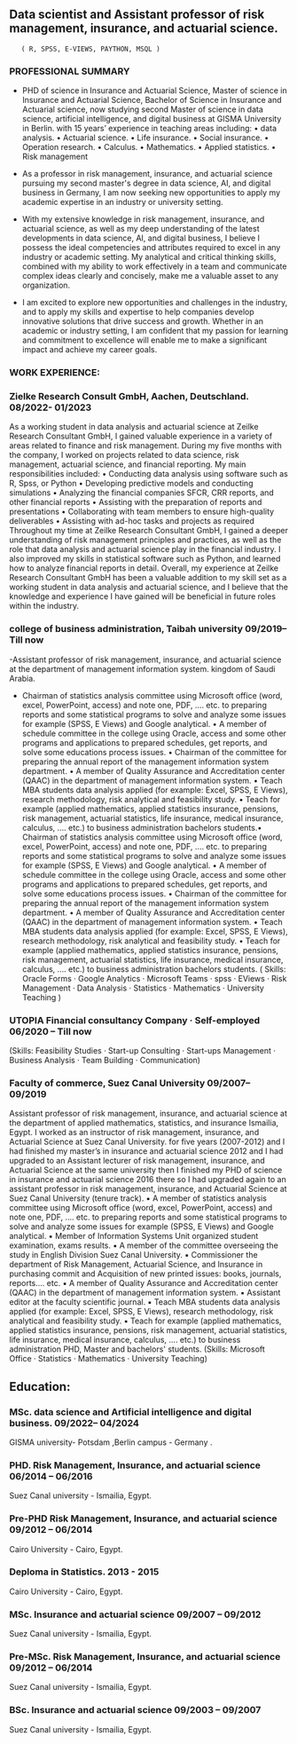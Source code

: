 ## Data scientist and Assistant professor of risk management, insurance, and actuarial science.
       ( R, SPSS, E-VIEWS, PAYTHON, MSQL )
  
### PROFESSIONAL SUMMARY
  
- PHD of science in Insurance and Actuarial Science, Master of science in Insurance and Actuarial Science, Bachelor of Science in Insurance and Actuarial science, now studying second Master of science in data science, artificial intelligence, and digital business at GISMA University in Berlin.
with 15 years’ experience in teaching areas including:
• data analysis.          • Actuarial science.           • Life insurance.
• Social insurance.       • Operation research.          • Calculus.
• Mathematics.	          • Applied statistics.	         • Risk management

- As a professor in risk management, insurance, and actuarial science pursuing my second master's degree in data science, AI, and digital business in Germany, I am now seeking new opportunities to apply my academic expertise in an industry or university setting.
- With my extensive knowledge in risk management, insurance, and actuarial science, as well as my deep understanding of the latest developments in data science, AI, and digital business, I believe I possess the ideal competencies and attributes required to excel in any industry or academic setting. My analytical and critical thinking skills, combined with my ability to work effectively in a team and communicate complex ideas clearly and concisely, make me a valuable asset to any organization.
- I am excited to explore new opportunities and challenges in the industry, and to apply my skills and expertise to help companies develop innovative solutions that drive success and growth. Whether in an academic or industry setting, I am confident that my passion for learning and commitment to excellence will enable me to make a significant impact and achieve my career goals.

### WORK EXPERIENCE:
  
### Zielke Research Consult GmbH, Aachen, Deutschland.         08/2022- 01/2023

As a working student in data analysis and actuarial science at Zeilke Research Consultant GmbH, I gained valuable experience in a variety of areas related to finance and risk management. During my five months with the company, I worked on projects related to data science, risk management, actuarial science, and financial reporting.
My main responsibilities included:
•	Conducting data analysis using software such as R, Spss, or Python
•	Developing predictive models and conducting simulations
•	Analyzing the financial companies SFCR, CRR reports, and other financial reports
•	Assisting with the preparation of reports and presentations
•	Collaborating with team members to ensure high-quality deliverables
•	Assisting with ad-hoc tasks and projects as required
Throughout my time at Zeilke Research Consultant GmbH, I gained a deeper understanding of risk management principles and practices, as well as the role that data analysis and actuarial science play in the financial industry. I also improved my skills in statistical software such as Python, and learned how to analyze financial reports in detail.
Overall, my experience at Zeilke Research Consultant GmbH has been a valuable addition to my skill set as a working student in data analysis and actuarial science, and I believe that the knowledge and experience I have gained will be beneficial in future roles within the industry.

 ###  college of business administration, Taibah university          09/2019– Till now

 -Assistant professor of risk management, insurance, and actuarial science at the department of management information system.
kingdom of Saudi Arabia.
 -   Chairman of statistics analysis committee using Microsoft office (word, excel, PowerPoint, access) and note one, PDF, …. etc. to preparing reports and some statistical programs to solve and analyze some issues for example (SPSS, E Views) and Google analytical.
• A member of schedule committee in the college using Oracle, access and some other programs and applications to prepared schedules, get reports, and solve some educations process issues.
• Chairman of the committee for preparing the annual report of the management information system department.
• A member of Quality Assurance and Accreditation center (QAAC) in the department of management information system. 
• Teach MBA students data analysis applied (for example: Excel, SPSS, E Views), research methodology, risk analytical and feasibility study.
• Teach for example (applied mathematics, applied statistics insurance, pensions, risk management, actuarial statistics, life insurance, medical insurance, calculus, …. etc.) to business administration bachelors students.• Chairman of statistics analysis committee using Microsoft office (word, excel, PowerPoint, access) and note one, PDF, …. etc. to preparing reports and some statistical programs to solve and analyze some issues for example (SPSS, E Views) and Google analytical. • A member of schedule committee in the college using Oracle, access and some other programs and applications to prepared schedules, get reports, and solve some educations process issues. • Chairman of the committee for preparing the annual report of the management information system department. • A member of Quality Assurance and Accreditation center (QAAC) in the department of management information system. • Teach MBA students data analysis applied (for example: Excel, SPSS, E Views), research methodology, risk analytical and feasibility study. • Teach for example (applied mathematics, applied statistics insurance, pensions, risk management, actuarial statistics, life insurance, medical insurance, calculus, …. etc.) to business administration bachelors students.
( Skills: Oracle Forms · Google Analytics · Microsoft Teams · spss · EViews · Risk Management · Data Analysis · Statistics · Mathematics · University Teaching )

### UTOPIA Financial consultancy Company · Self-employed 06/2020 – Till now

(Skills: Feasibility Studies · Start-up Consulting · Start-ups Management · Business Analysis · Team Building · Communication)

### Faculty of commerce, Suez Canal University                          09/2007– 09/2019

Assistant professor of risk management, insurance, and actuarial science at the department of applied mathematics, statistics, and insurance
Ismailia, Egypt.
I worked as an instructor of risk management, insurance, and Actuarial Science at Suez Canal University. for five years (2007-2012) and I had finished my master’s in insurance and actuarial science 2012 and I had upgraded to an Assistant lecturer of risk management, insurance, and Actuarial Science at the same university then I finished my PHD of science in insurance and actuarial science 2016 there so I had upgraded again to an assistant professor in risk management, insurance, and Actuarial Science at Suez Canal University (tenure track).
▪	A member of statistics analysis committee using Microsoft office (word, excel, PowerPoint, access) and note one, PDF, …. etc. to preparing reports and some statistical programs to solve and analyze some issues for example (SPSS, E Views) and Google analytical.
▪	Member of Information Systems Unit organized student examination, exams results.
▪	A member of the committee overseeing the study in English Division Suez Canal University.
▪	Commissioner the department of Risk Management, Actuarial Science, and Insurance in purchasing commit and Acquisition of new printed issues: books, journals, reports…. etc.
▪	A member of Quality Assurance and Accreditation center (QAAC) in the department of management information system. 
▪	Assistant editor at the faculty scientific journal.
▪	Teach MBA students data analysis applied (for example:  Excel, SPSS, E Views), research methodology, risk analytical and feasibility study.
▪	Teach for example (applied mathematics, applied statistics insurance, pensions, risk management, actuarial statistics, life insurance, medical insurance, calculus, …. etc.) to business administration PHD, Master and bachelors' students.
(Skills: Microsoft Office · Statistics · Mathematics · University Teaching)

## Education:

### MSc. data science and Artificial intelligence and digital business.  09/2022– 04/2024
GISMA university- Potsdam ,Berlin campus - Germany .

### PHD. Risk Management, Insurance, and actuarial science      06/2014 – 06/2016
Suez Canal university - Ismailia, Egypt.

### Pre-PHD Risk Management, Insurance, and actuarial science   09/2012 – 06/2014  
Cairo University - Cairo, Egypt.

### Deploma in Statistics.                             2013 - 2015
Cairo University - Cairo, Egypt.

### MSc. Insurance and actuarial science                                      09/2007 – 09/2012
Suez Canal university - Ismailia, Egypt.

### Pre-MSc. Risk Management, Insurance, and actuarial science   09/2012 – 06/2014
Suez Canal university - Ismailia, Egypt.

### BSc. Insurance and actuarial science                                      09/2003 – 09/2007
Suez Canal university - Ismailia, Egypt.



